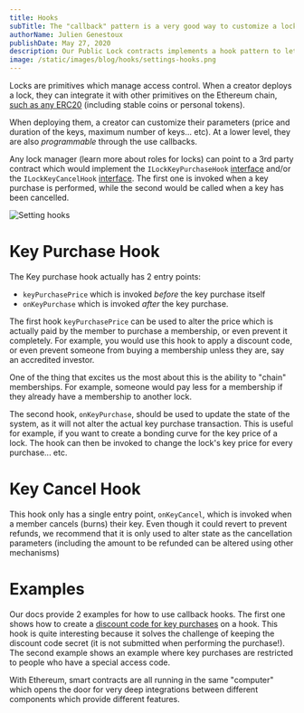 ```yaml
---
title: Hooks
subTitle: The "callback" pattern is a very good way to customize a lock's behavior!
authorName: Julien Genestoux
publishDate: May 27, 2020
description: Our Public Lock contracts implements a hook pattern to let lock owners customize the behavior of their lock upon key purchases and key cancellations.
image: /static/images/blog/hooks/settings-hooks.png
---
```


Locks are primitives which manage access control. When a creator deploys a lock, they can integrate it with other primitives on the Ethereum chain, [such as any ERC20](https://unlock-protocol.com/blog/erc20-locks) (including stable coins or personal tokens).

When deploying them, a creator can customize their parameters (price and duration of the keys, maximum number of keys... etc). At a lower level, they are also _programmable_ through the use callbacks.

Any lock manager (learn more about roles for locks) can point to a 3rd party contract which would implement the `ILockKeyPurchaseHook` [interface](https://github.com/unlock-protocol/unlock/blob/master/smart-contracts/contracts/interfaces/hooks/ILockKeyPurchaseHook.sol) and/or the `ILockKeyCancelHook` [interface](https://github.com/unlock-protocol/unlock/blob/master/smart-contracts/contracts/interfaces/hooks/ILockKeyCancelHook.sol). The first one is invoked when a key purchase is performed, while the second would be called when a key has been cancelled.

![Setting hooks](/static/images/blog/hooks/settings-hooks.png)

# Key Purchase Hook

The Key purchase hook actually has 2 entry points:

- `keyPurchasePrice` which is invoked _before_ the key purchase itself
- `onKeyPurchase` which is invoked _after_ the key purchase.

The first hook `keyPurchasePrice` can be used to alter the price which is actually paid by the member to purchase a membership, or even prevent it completely. For example, you would use this hook to apply a discount code, or even prevent someone from buying a membership unless they are, say an accredited investor.

One of the thing that excites us the most about this is the ability to "chain" memberships. For example, someone would pay less for a membership if they already have a membership to another lock.

The second hook, `onKeyPurchase`, should be used to update the state of the system, as it will not alter the actual key purchase transaction. This is useful for example, if you want to create a bonding curve for the key price of a lock. The hook can then be invoked to change the lock's key price for every purchase... etc.

# Key Cancel Hook

This hook only has a single entry point, `onKeyCancel`, which is invoked when a member cancels (burns) their key. Even though it could revert to prevent refunds, we recommend that it is only used to alter state as the cancellation parameters (including the amount to be refunded can be altered using other mechanisms)

# Examples

Our docs provide 2 examples for how to use callback hooks. The first one shows how to create a [discount code for key purchases](https://docs.unlock-protocol.com/developers/smart-contracts/discount-codes) on a hook. This hook is quite interesting because it solves the challenge of keeping the discount code secret (it is not submitted when performing the purchase!). The second example shows an example where key purchases are restricted to people who have a special access code.

With Ethereum, smart contracts are all running in the same "computer" which opens the door for very deep integrations between different components which provide different features.
